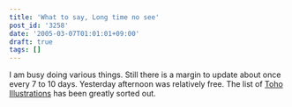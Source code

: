 ```yaml
---
title: 'What to say, Long time no see'
post_id: '3258'
date: '2005-03-07T01:01:01+09:00'
draft: true
tags: []
---
```


I am busy doing various things. Still there is a margin to update about once every 7 to 10 days. Yesterday afternoon was relatively free. The list of [Toho Illustrations](/category/products/illustration?tag=touhou) has been greatly sorted out.
